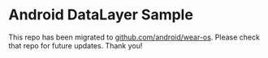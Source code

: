 
Android DataLayer Sample
========================

This repo has been migrated to [github.com/android/wear-os][1]. Please check that repo for future updates. Thank you!

[1]: http://github.com/android/wear-os
